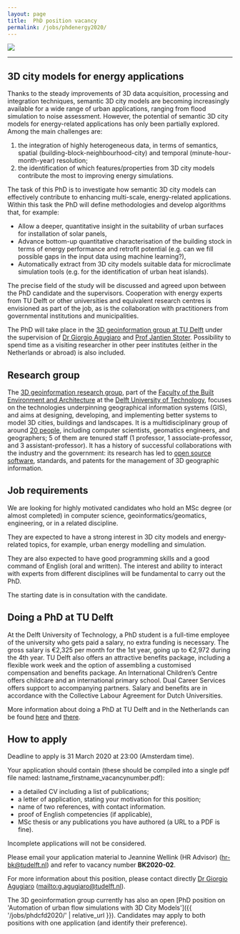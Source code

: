 ```yaml
---
layout: page
title:  PhD position vacancy
permalink: /jobs/phdenergy2020/
---
```


<div class="row">
	<div class="col-sm-12 col-xs-12"><img class="img-responsive" src="{{ "img/enercities.jpg" }}"></div>
</div>

- - - 

## 3D city models for energy applications

Thanks to the steady improvements of 3D data acquisition, processing and integration techniques, semantic 3D city models are becoming increasingly available for a wide range of urban applications, ranging from flood simulation to noise assessment. 
However, the potential of semantic 3D city models for energy-related applications has only been partially explored. 
Among the main challenges are: 

  1. the integration of highly heterogeneous data, in terms of semantics, spatial (building-block-neighbourhood-city) and temporal (minute-hour-month-year) resolution; 
  2. the identification of which features/properties from 3D city models contribute the most to improving energy simulations.

The task of this PhD is to investigate how semantic 3D city models can effectively contribute to enhancing multi-scale, energy-related applications. Within this task the PhD will define methodologies and develop algorithms that, for example:

  - Allow a deeper, quantitative insight in the suitability of urban surfaces for installation of solar panels,
  - Advance bottom-up quantitative characterisation of the building stock in terms of energy performance and retrofit potential (e.g. can we fill possible gaps in the input data using machine learning?),
  - Automatically extract from 3D city models suitable data for microclimate simulation tools (e.g. for the  identification of urban heat islands).

The precise field of the study will be discussed and agreed upon between the PhD candidate and the supervisors.
Cooperation with energy experts from TU Delft or other universities and equivalent research centres is envisioned as part of the job, as is the collaboration with practitioners from governmental institutions and municipalities.

The PhD will take place in the [3D geoinformation group at TU Delft](https://3d.bk.tudelft.nl) under the supervision of [Dr Giorgio Agugiaro](https://3d.bk.tudelft.nl/gagugiaro/) and [Prof Jantien Stoter](https://3d.bk.tudelft.nl/jstoter). 
Possibility to spend time as a visiting researcher in other peer institutes (either in the Netherlands or abroad) is also included.


## Research group

The [3D geoinformation research group](https://3d.bk.tudelft.nl), part of the [Faculty of the Built Environment and Architecture](http://www.bk.tudelft.nl/en) at the [Delft University of Technology](http://www.tudelft.nl), focuses on the technologies underpinning geographical information systems (GIS), and aims at designing, developing, and implementing better systems to model 3D cities, buildings and landscapes.
It is a multidisciplinary group of around [20 people](/about/), including computer scientists, geomatics engineers, and geographers; 5 of them are tenured staff (1 professor, 1 associate-professor, and 3 assistant-professor).
It has a history of successful collaborations with the industry and the government: its research has led to [open source](https://github.com/tudelft3d) [software](https://github.com/tudelft3d), standards, and patents for the management of 3D geographic information.


## Job requirements
<!-- 600 char --> 

We are looking for highly motivated candidates who hold an MSc degree (or almost completed) in computer science, geoinformatics/geomatics, engineering, or in a related discipline. 

They are expected to have a strong interest in 3D city models and energy-related topics, for example, urban energy modelling and simulation. 

They are also expected to have good programming skills and a good command of English (oral and written). The interest and ability to interact with experts from different disciplines will be fundamental to carry out the PhD. 

The starting date is in consultation with the candidate.


## Doing a PhD at TU Delft

At the Delft University of Technology, a PhD student is a full-time employee of the university who gets paid a salary, no extra funding is necessary.
The gross salary is €2,325 per month for the 1st year, going up to €2,972 during the 4th year.
TU Delft also offers an attractive benefits package, including a flexible work week and the option of assembling a customised compensation and benefits package.
An International Children’s Centre offers childcare and an international primary school. Dual Career Services offers support to accompanying partners. Salary and benefits are in accordance with the Collective Labour Agreement for Dutch Universities.

More information about doing a PhD at TU Delft and in the Netherlands can be found [here](http://www.graduateschool.tudelft.nl) and [there](http://www.studyinholland.nl/education-system/degrees/phd).


## How to apply

<div class="alert alert-info" role="alert">
Deadline to apply is 31 March 2020 at 23:00 (Amsterdam time).
</div>

<!-- <div class="alert alert-danger" role="alert">
Deadline has passed, you can't apply anymore.
</div> -->

Your application should contain (these should be compiled into a single pdf file named: lastname_firstname_vacancynumber.pdf):

  - a detailed CV including a list of publications;
  - a letter of application, stating your motivation for this position;
  - name of two references, with contact information.
  - proof of English competencies (if applicable),
  - MSc thesis or any publications you have authored (a URL to a PDF is fine).

Incomplete applications will not be considered.

Please email your application material to Jeannine Wellink (HR Advisor) (<hr-bk@tudelft.nl>) and refer to vacancy number __BK2020-02__.

For more information about this position, please contact directly [Dr Giorgio Agugiaro](https://3d.bk.tudelft.nl/gagugiaro/) (<mailto:g.agugiaro@tudelft.nl>).

The 3D geoinformation group currently has also an open [PhD position on 'Automation of urban flow simulations with 3D City Models']({{ '/jobs/phdcfd2020/' | relative_url }}). 
Candidates may apply to both positions with one application (and identify their preference). 